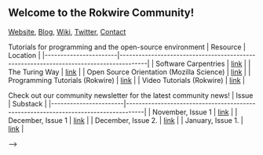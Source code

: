 ## Welcome to the Rokwire Community!

[Website](https://rokwirecommunity.web.illinois.edu/), [Blog](https://publish.illinois.edu/bradly-alicea/), [Wiki](https://github.com/rokwire/rokwire-community/wiki), [Twitter](http://www.twitter.com/RokwireC/), [Contact](mailto:balicea@illinois.edu)

Tutorials for programming and the open-source environment
| Resource              | Location                                                                              |
|-----------------------|---------------------------------------------------------------------------------------|
| Software Carpentries  | [link](http://www.github.com/swcarpentry/swcarpentry)                                 |
| The Turing Way        | [link](https://github.com/alan-turing-institute/the-turing-way/blob/master/README.md) |
| Open Source Orientation (Mozilla Science) | [link](https://mozillascience.github.io/study-group-orientation/index.html)  |
| Programming Tutorials (Rokwire) | [link](https://github.com/rokwire/rokwire-community/wiki/Programming-Tutorials)       |
| Video Tutorials  (Rokwire)     | [link](https://github.com/rokwire/rokwire-community/wiki/Video-Tutorials)             |


Check out our community newsletter for the latest community news!
| Issue                 | Substack                                                                           |
|-----------------------|------------------------------------------------------------------------------------|
| November, Issue 1     | [link](https://rokwirecommunity.substack.com/p/rokwire-community-news)             |
| December, Issue 1     | [link](https://rokwirecommunity.substack.com/p/rokwire-community-news-november1)   |
| December, Issue 2.    | [link](https://rokwirecommunity.substack.com/p/rokwire-community-news-december-2)       |
| January, Issue 1.     | [link]()       |

<!-- 
<!-- Global site tag (gtag.js) - Google Analytics -->
<script async src="https://www.googletagmanager.com/gtag/js?id=G-4MN8VCWM3N"></script>
<script>
  window.dataLayer = window.dataLayer || [];
  function gtag(){dataLayer.push(arguments);}
  gtag('js', new Date());

  gtag('config', 'G-4MN8VCWM3N');
</script>
-->
